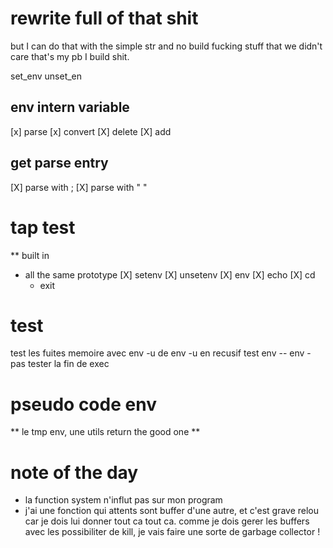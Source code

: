 # rewrite full of that shit


but I can do that with the simple str and no build fucking stuff that we didn't care
that's my pb I build shit.

set_env
unset_en 

## env intern variable
[x]  parse
[x]  convert 
[X]  delete 
[X]  add

## get parse entry
[X] parse with ;
[X] parse with " "

# tap test
** built in 
   - all the same prototype
       [X] setenv
       [X] unsetenv
       [X] env 
       [X] echo
       [X] cd
       * exit
       

# test 
test les fuites memoire avec env -u de env -u en recusif
test env -- env -
pas tester la fin de exec

# pseudo code env 
** le tmp env, une utils return the good one
** 

# note of the day

- la function system n'influt pas sur mon program
-   j'ai une fonction qui attents sont buffer d'une autre, et c'est grave relou 
    car je dois lui donner tout ca tout ca. 
    comme je dois gerer les buffers avec les possibiliter de kill, 
    je vais faire une sorte de garbage collector !
    

